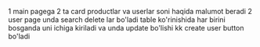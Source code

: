 1 main pagega  2 ta card  productlar va userlar soni haqida malumot beradi
2 user page unda search delete lar bo'ladi
table ko'rinishida har birini bosganda uni ichiga kiriladi va unda update bo'lishi kk
create user button bo'ladi 
